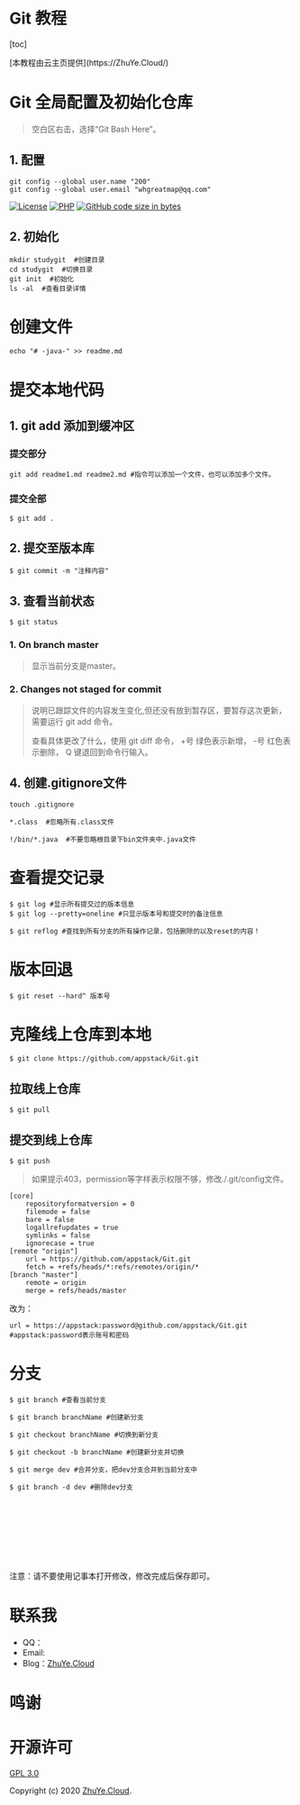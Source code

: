# Git 教程
[toc] 
<center></center>
[本教程由云主页提供](https://ZhuYe.Cloud/) &nbsp; 


# Git 全局配置及初始化仓库
> 空白区右击，选择“Git Bash Here”。
## 1. 配置
```
git config --global user.name "200"
git config --global user.email "whgreatmap@qq.com"
```

[![License](https://img.shields.io/badge/license-GPL_V3.0-yellowgreen.svg)](https://github.com/wisp-x/lsky-pro/blob/master/LICENSE)
[![PHP](https://img.shields.io/badge/PHP->=5.6-orange.svg)](http://php.net)
[![GitHub code size in bytes](https://img.shields.io/github/languages/code-size/wisp-x/lsky-pro.svg)](https://github.com/wisp-x/lsky-pro)

## 2. 初始化
```shell
mkdir studygit  #创建目录
cd studygit  #切换目录
git init  #初始化
ls -al  #查看目录详情
```

# 创建文件
```
echo "# -java-" >> readme.md
```
# 提交本地代码
## 1. git add 添加到缓冲区
### 提交部分
```shell
git add readme1.md readme2.md #指令可以添加一个文件，也可以添加多个文件。
```
### 提交全部
```shell
$ git add .  
```

## 2. 提交至版本库
```shell
$ git commit -m "注释内容"
```










## 3. 查看当前状态
```
$ git status
```
### 1. On branch master
> 显示当前分支是master。


### 2. Changes not staged for commit
> 说明已跟踪文件的内容发生变化,但还没有放到暂存区，要暂存这次更新，需要运行 git add 命令。
>
> 查看具体更改了什么，使用 git diff 命令，
> +号 绿色表示新增，
> -号 红色表示删除，
> Q 键退回到命令行输入。

## 4. 创建.gitignore文件
```
touch .gitignore

*.class  #忽略所有.class文件

!/bin/*.java  #不要忽略根目录下bin文件夹中.java文件
```

# 查看提交记录
```
$ git log #显示所有提交过的版本信息
$ git log --pretty=oneline #只显示版本号和提交时的备注信息

$ git reflog #查找到所有分支的所有操作记录，包括删除的以及reset的内容！
```
# 版本回退
```
$ git reset --hard^ 版本号
```

# 克隆线上仓库到本地
```
$ git clone https://github.com/appstack/Git.git 
```

## 拉取线上仓库
```
$ git pull
```

## 提交到线上仓库
```
$ git push
```

> 如果提示403，permission等字样表示权限不够，修改./.git/config文件。

```
[core]
	repositoryformatversion = 0
	filemode = false
	bare = false
	logallrefupdates = true
	symlinks = false
	ignorecase = true
[remote "origin"]
	url = https://github.com/appstack/Git.git
	fetch = +refs/heads/*:refs/remotes/origin/*
[branch "master"]
	remote = origin
	merge = refs/heads/master
```
改为：
```
url = https://appstack:password@github.com/appstack/Git.git #appstack:password表示账号和密码
```
















# 分支
```shell
$ git branch #查看当前分支

$ git branch branchName #创建新分支

$ git checkout branchName #切换到新分支

$ git checkout -b branchName #创建新分支并切换

$ git merge dev #合并分支，把dev分支合并到当前分支中

$ git branch -d dev #删除dev分支










```











注意：请不要使用记事本打开修改，修改完成后保存即可。


# 联系我

- QQ：
- Email: 
- Blog：[ZhuYe.Cloud](https://ZhuYe.Cloud/)

# 鸣谢



开源许可
=

[GPL 3.0](https://opensource.org/licenses/GPL-3.0)

Copyright (c) 2020 [ZhuYe.Cloud](https://ZhuYe.Cloud/).